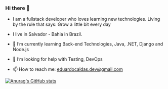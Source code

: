 ### Hi there 👋
  
- I am a fullstack developer who loves learning new technologies. Living by the rule that says: Grow a little bit every day
- I live in Salvador - Bahia in Brazil.

- 🌱 I’m currently learning Back-end Technologies, Java, .NET, Django and Node.js
- 🤔 I’m looking for help with Testing, DevOps


- 📫 How to reach me: eduardocaldas.dev@gmail.com



[![Anurag's GitHub stats](https://github-readme-stats.vercel.app/api?username=EduardoPPCaldas)](https://github.com/anuraghazra/github-readme-stats)
